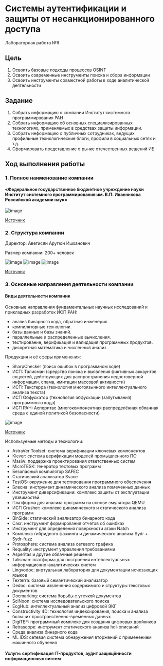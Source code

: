 # Системы аутентификации и защиты от несанкционированного доступа

Лабораторная работа №6

## Цель

1.  Освоить базовые подходы процессов OSINT
2.  Освоить современные инструменты поиска и сбора информации
3.  Освоить инструменты совместной работы в ходе аналитической деятельности

## Задание

1.  Собрать информацию о компании Институт системного программирования РАН
2.  Собрать информацию об основных специализированных технологиях, применяемых в средствах защиты информации.
3.  Собрать информацию о публичных сотрудниках, ведущих профильные технологические блоги, профили в социальных сетях и т.д.
4.  Сформировать представление о рынке отечественных решений ИБ

## Ход выполнения работы

### 1. Полное наименование компании

#### «Федеральное государственное бюджетное учреждение науки Институт системного программирования им. В.П. Иванникова Российской академии наук»

![image](https://github.com/Nosochekir/SAZND/assets/90778008/60c1c815-604c-4c98-b22a-ad84634a8670)

[Источник](https://www.ispras.ru/contacts.php)

### 2. Структура компании

Директор: Аветисян Арутюн Ишханович

Размер компании: 200+ человек

![image](https://github.com/Nosochekir/SAZND/assets/90778008/8fc0ed27-1eb4-4f14-a6c7-8def68635b8b)
![image](https://github.com/Nosochekir/SAZND/assets/90778008/c7ea334b-1436-46c7-9926-d853a5f1f8b6)
![image](https://github.com/Nosochekir/SAZND/assets/90778008/aa3d087c-a59f-4bc1-8c71-a3d57688f191)

[Источник](https://pb.nalog.ru/company.html?token=C12E2ACEF756475D96AF700889D86891BC54B6159200A927F5488087E7E5AAE2D377D085C79A99F7A49E35F692C67AC5)

### 3. Основные направления деятельности компании

#### Виды деятельности компании

Основные направления фундаментальных научных исследований и прикладных разработок ИСП РАН:

- анализ бинарного кода, обратная инженерия.
- компиляторные технологии.
- базы данных и базы знаний.
- параллельные и распределенные вычисления.
- тестирование, верификация и валидация программных продуктов.
- дискретная математика и численный анализ.

Продукция и её сферы применения:

- SharpChecker (поиск ошибок в программном коде)
- ИСП: Талисман (средство поиска и выявления фиктивных аккаунтов соцсетей, действующих для распространения недостоверной информации, спама, имитации массовой активности)
- ИСП: Текстерра (технология многоязычного интеллектуального анализа текста)
- ИСП Обфускатор (технология обфускации (запутывания) программного кода)
- ИСП РАН: Асперитас (многокомпонентная распределённая облачная среда с единой политикой безопасности)

![image](https://github.com/Nosochekir/SAZND/assets/90778008/b904214c-b9b0-433d-8d97-c5560c0e2323)

[Источник](https://www.tadviser.ru/index.php/%D0%9A%D0%BE%D0%BC%D0%BF%D0%B0%D0%BD%D0%B8%D1%8F:%D0%98%D0%BD%D1%81%D1%82%D0%B8%D1%82%D1%83%D1%82_%D1%81%D0%B8%D1%81%D1%82%D0%B5%D0%BC%D0%BD%D0%BE%D0%B3%D0%BE_%D0%BF%D1%80%D0%BE%D0%B3%D1%80%D0%B0%D0%BC%D0%BC%D0%B8%D1%80%D0%BE%D0%B2%D0%B0%D0%BD%D0%B8%D1%8F_(%D0%98%D0%A1%D0%9F_%D0%A0%D0%90%D0%9D)#.D0.9D.D0.B0.D0.BF.D1.80.D0.B0.D0.B2.D0.BB.D0.B5.D0.BD.D0.B8.D1.8F_.D0.B4.D0.B5.D1.8F.D1.82.D0.B5.D0.BB.D1.8C.D0.BD.D0.BE.D1.81.D1.82.D0.B8)

Используемые методы и технологии:

- AstraVer Toolset: система верификации ключевых компонентов
- Klever: система верификации моделей промышленного ПО
- Masiw: поддержка проектирования ответственных систем
- MicroTESK: генератор тестовых программ
- Безопасный компилятор SAFEC
- Статический анализатор Svace
- TestOS: окружение для тестирования программного обеспечения
- Блесна: инструмент динамического анализа помеченных данных
- Инструмент диверсификации: комплекс защиты от эксплуатации уязвимостей
- Платформа для анализа программ на основе эмулятора QEMU
- ИСП Crusher: комплекс динамического и статического анализа программ
- BinSide: статический анализатор бинарного кода
- Casr: инструмент формирования отчётов об ошибках
- Инструмент для определения поверхности атаки Natch
- Комплекс гибридного фаззинга и динамического анализа Sydr + Sydr-fuzz
- Protosphere: система анализа сетевого трафика
- Requality: инструмент управления требованиями
- Asperitas и другие облачные решения
- Talisman: платформа для построения интеллектуальных информационно-аналитических систем
- Lingvodoc: виртуальная лаборатория для документации исчезающих языков
- Texterra: базовый семантический анализатор
- Dedoc: система извлечения содержимого и структуры текстовых документов
- Docmarking: система борьбы с утечкой документов
- SciNoon: система исследовательского поиска
- EcgHub: интеллектуальный анализ цифровой ЭКГ
- Constructivity 4D: технология индексирования, поиска и анализа больших пространственно-временных данных
- DigiTEF: программный комплекс для создания цифровых двойников
- Retrascope: инструмент статического анализа hdl-описаний
- Среда анализа бинарного кода
- ML IDS: сетевая система обнаружения вторжений с применением машинного обучения

#### Услуги: сертификация IT-продуктов, аудит защищённости информационных систем





